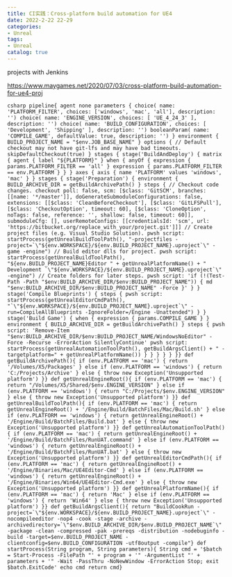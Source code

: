 ```yaml
---
title: CI实践：Cross-platform build automation for UE4 
date: 2022-2-22 22-29
categories:
- Unreal
tags:
- Unreal
catalog: true
---
```

projects with Jenkins

https://www.maygames.net/2020/07/03/cross-platform-build-automation-for-ue4-proj

```csharp pipeline{ agent none parameters { choice( name: 'PLATFORM_FILTER', choices: ['windows', 'mac', 'all'], description: '') choice( name: 'ENGINE_VERSION', choices: [ 'UE_4_24_3' ], description: '') choice( name: 'BUILD_CONFIGURATION', choices: [ 'Development', 'Shipping' ], description: '') booleanParam( name: 'COMPILE_GAME', defaultValue: true, description: '') } environment { BUILD_PROJECT_NAME = "$env.JOB_BASE_NAME" } options { // Default checkout may not have git-lfs and may have bad timeouts. skipDefaultCheckout(true) } stages { stage('BuildAndDeploy') { matrix { agent { label "${PLATFORM}" } when { anyOf { expression { params.PLATFORM_FILTER == 'all' } expression { params.PLATFORM_FILTER == env.PLATFORM } } } axes { axis { name 'PLATFORM' values 'windows', 'mac' } } stages { stage('Preparation') { environment { BUILD_ARCHIVE_DIR = getBuildArchivePath() } steps { // Checkout code changes. checkout poll: false, scm: [$class: 'GitSCM', branches: [[name: '*/master']], doGenerateSubmoduleConfigurations: false, extensions: [[$class: 'CleanBeforeCheckout'], [$class: 'GitLFSPull'], [$class: 'CheckoutOption', timeout: 60], [$class: 'CloneOption', noTags: false, reference: '', shallow: false, timeout: 60]], submoduleCfg: [], userRemoteConfigs: [[credentialsId: 'scm', url: 'https://bitbucket.org/replace_with_your/project.git']]] // Create project files (e.g. Visual Studio Solution). pwsh script: startProcess(getUnrealBuildToolPath(), "-projectfiles -project=`\"${env.WORKSPACE}/${env.BUILD_PROJECT_NAME}.uproject`\" -game -engine") // Build editor dlls for project. pwsh script: startProcess(getUnrealBuildToolPath(), "${env.BUILD_PROJECT_NAME}Editor " + getUnrealPlatformName() + " Development `\"${env.WORKSPACE}/${env.BUILD_PROJECT_NAME}.uproject`\" -engine") // Create folders for later steps. pwsh script: 'if (!(Test-Path -Path "$env:BUILD_ARCHIVE_DIR/$env:BUILD_PROJECT_NAME")) { md "$env:BUILD_ARCHIVE_DIR/$env:BUILD_PROJECT_NAME" -Force }' } } stage('Compile Blueprints') { steps { pwsh script: startProcess(getUnrealEditorCmdPath(), "`\"${env.WORKSPACE}/${env.BUILD_PROJECT_NAME}.uproject`\" -run=CompileAllBlueprints -IgnoreFolder=/Engine -Unattended") } } stage('Build Game') { when { expression { params.COMPILE_GAME } } environment { BUILD_ARCHIVE_DIR = getBuildArchivePath() } steps { pwsh script: 'Remove-Item "$env:BUILD_ARCHIVE_DIR/$env:BUILD_PROJECT_NAME/WindowsNoEditor" -Force -Recurse -ErrorAction SilentlyContinue' pwsh script: startProcess(getUnrealAutomationToolPath(), getBuildArgsClient() + " -targetplatform=" + getUnrealPlatformName()) } } } } } }} def getBuildArchivePath(){ if (env.PLATFORM == 'mac') { return '/Volumes/X5/Packages' } else if (env.PLATFORM == 'windows') { return 'C:/Projects/Archive' } else { throw new Exception('Unsupported platform') }} def getUnrealEngineRoot(){ if (env.PLATFORM == 'mac') { return "/Volumes/X5/Shared/$env.ENGINE_VERSION" } else if (env.PLATFORM == 'windows') { return "C:/Projects/$env.ENGINE_VERSION" } else { throw new Exception('Unsupported platform') }} def getUnrealBuildToolPath(){ if (env.PLATFORM == 'mac') { return getUnrealEngineRoot() + '/Engine/Build/BatchFiles/Mac/Build.sh' } else if (env.PLATFORM == 'windows') { return getUnrealEngineRoot() + '/Engine/Build/BatchFiles/Build.bat' } else { throw new Exception('Unsupported platform') }} def getUnrealAutomationToolPath(){ if (env.PLATFORM == 'mac') { return getUnrealEngineRoot() + '/Engine/Build/BatchFiles/RunUAT.command' } else if (env.PLATFORM == 'windows') { return getUnrealEngineRoot() + '/Engine/Build/BatchFiles/RunUAT.bat' } else { throw new Exception('Unsupported platform') }} def getUnrealEditorCmdPath(){ if (env.PLATFORM == 'mac') { return getUnrealEngineRoot() + '/Engine/Binaries/Mac/UE4Editor-Cmd' } else if (env.PLATFORM == 'windows') { return getUnrealEngineRoot() + '/Engine/Binaries/Win64/UE4Editor-Cmd.exe' } else { throw new Exception('Unsupported platform') }} def getUnrealPlatformName(){ if (env.PLATFORM == 'mac') { return 'Mac' } else if (env.PLATFORM == 'windows') { return 'Win64' } else { throw new Exception('Unsupported platform') }} def getBuildArgsClient(){ return "BuildCookRun -project=`\"${env.WORKSPACE}/${env.BUILD_PROJECT_NAME}.uproject`\" -nocompileeditor -nop4 -cook -stage -archive -archivedirectory=`\"$env.BUILD_ARCHIVE_DIR/$env.BUILD_PROJECT_NAME`\" -package -clean -compressed -pak -prereqs -distribution -nodebuginfo -build -target=$env.BUILD_PROJECT_NAME -clientconfig=$env.BUILD_CONFIGURATION -utf8output -compile"} def startProcess(String program, String parameters){ String cmd = '$batch = Start-Process -FilePath "' + program + '" -ArgumentList "' + parameters + '" -Wait -PassThru -NoNewWindow -ErrorAction Stop; exit $batch.ExitCode' echo cmd return cmd} ``` 
